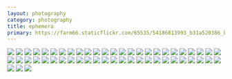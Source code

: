 ```yaml
---
layout: photography
category: photography
title: ephemera
primary: https://farm66.staticflickr.com/65535/54186813993_b31a520386_b.jpg
---
```


<div class="gallery">
  <div class="row">
    <div class="column">
      <img src="https://farm66.staticflickr.com/65535/54067646224_beacd15c0e_b.jpg">
      <img src="https://farm66.staticflickr.com/65535/54140418305_733e723a27_b.jpg">
      <img src="https://farm66.staticflickr.com/65535/54140285909_3fc42a370e_b.jpg">
      <img src="https://farm66.staticflickr.com/65535/54186986460_ede97414fd_b.jpg">
      <img src="https://farm66.staticflickr.com/65535/54066441502_1e47595fee_b.jpg">
      <img src="https://farm66.staticflickr.com/65535/54067539403_402a5cab90_b.jpg">
      <img src="https://farm66.staticflickr.com/65535/54185659882_4b52ee34e2_b.jpg">
      <img src="https://farm66.staticflickr.com/65535/54618659557_46353129d4_b.jpg">
      <img src="https://farm66.staticflickr.com/65535/54068496922_b5d434a61d_b.jpg">
      <img src="https://farm66.staticflickr.com/65535/54558601814_e782ab4d08_b.jpg">
      <img src="https://farm66.staticflickr.com/65535/54067637504_70c81135b3_b.jpg">
      <img src="https://farm66.staticflickr.com/65535/54139104032_6cc9a922c0_b.jpg">
      <img src="https://farm66.staticflickr.com/65535/54140233193_82a51b4b43_b.jpg">
      <img src="https://farm66.staticflickr.com/65535/54186828884_ee4097e004_b.jpg">
      <img src="https://farm66.staticflickr.com/65535/54177283012_4d6591025e_b.jpg">
      <img src="https://farm66.staticflickr.com/65535/54067777580_1a06722055_b.jpg">
      <img src="https://farm66.staticflickr.com/65535/54140232968_1b98d9b945_b.jpg">
      <img src="https://farm66.staticflickr.com/65535/54079258357_37d683dd99_b.jpg">
      <img src="https://farm66.staticflickr.com/65535/54067645939_25c7b20f51_b.jpg">
      <img src="https://farm66.staticflickr.com/65535/54668544882_f69c9098f2_b.jpg">
      <img src="https://farm66.staticflickr.com/65535/54067646159_dd9a12ba34_b.jpg">
      <img src="https://farm66.staticflickr.com/65535/54078022892_c23145c2af_b.jpg">
      <img src="https://farm66.staticflickr.com/65535/54067637459_72b03a84bd_b.jpg">
      <img src="https://farm66.staticflickr.com/65535/54139956276_ab1cb0c17b_b.jpg">
      <img src="https://farm66.staticflickr.com/65535/54068967868_e0319df769_b.jpg">
      <img src="https://farm66.staticflickr.com/65535/54186813993_b31a520386_b.jpg">
      <img src="https://farm66.staticflickr.com/65535/54462445506_c051cea93a_b.jpg">
      <img src="https://farm66.staticflickr.com/65535/54288802634_b0f43dc0cb_b.jpg">
      <img src="https://farm66.staticflickr.com/65535/54067777480_8196150f14_b.jpg">
      <img src="https://farm66.staticflickr.com/65535/54140232688_7318fe8b40_b.jpg">
      <img src="https://farm66.staticflickr.com/65535/54471977109_9d0d280a11_b.jpg">
      <img src="https://farm66.staticflickr.com/65535/54068496907_ed4664a308_b.jpg">
      <img src="https://farm66.staticflickr.com/65535/54186832489_c6de95e819_b.jpg">
      <img src="https://farm66.staticflickr.com/65535/54139944256_c8972e1fcb_b.jpg">
      <img src="https://farm66.staticflickr.com/65535/54140238253_6477ce5d68_b.jpg">
      <img src="https://farm66.staticflickr.com/65535/54067742055_02ec88a22d_b.jpg">
      <img src="https://farm66.staticflickr.com/65535/54067777620_db0018e591_b.jpg">
      <img src="https://farm66.staticflickr.com/65535/54069411006_67352b57cf_b.jpg">
      <img src="https://farm66.staticflickr.com/65535/54140286024_5694ca30e9_b.jpg">
      <img src="https://farm66.staticflickr.com/65535/54140410665_566b0d2af1_b.jpg">
      <img src="https://farm66.staticflickr.com/65535/54070909786_65911cc28b_b.jpg">
      <img src="https://farm66.staticflickr.com/65535/54186546016_8ffbe58f90_b.jpg">
      <img src="https://farm66.staticflickr.com/65535/54186813983_7f9ccd7af8_b.jpg">
      <img src="https://farm66.staticflickr.com/65535/54460323790_716cf6c3c3_b.jpg">
      <img src="https://farm66.staticflickr.com/65535/54068589227_e2bc39c9e6_b.jpg">
      <img src="https://farm66.staticflickr.com/65535/54085416803_0ae31d2bb8_b.jpg">
      <img src="https://farm66.staticflickr.com/65535/54140230483_d777f943a1_b.jpg">
      <img src="https://farm66.staticflickr.com/65535/54186828899_bd4192c004_b.jpg">
      <img src="https://farm66.staticflickr.com/65535/54140418205_c4aea57a23_b.jpg">
      <img src="https://farm66.staticflickr.com/65535/54069797119_19402f3662_b.jpg">
      <img src="https://farm66.staticflickr.com/65535/54186813928_63cede5e2d_b.jpg">
      <img src="https://farm66.staticflickr.com/65535/54693593285_af53e8b2dd_b.jpg">
      <img src="https://farm66.staticflickr.com/65535/54186986405_4f633cec51_b.jpg">
    </div>
  </div>
</div>
